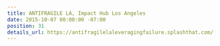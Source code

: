 ```yaml
---
title: ANTIFRAGILE LA, Impact Hub Los Angeles
date: 2015-10-07 00:00:00 -07:00
position: 31
details_url: https://antifragilelaleveragingfailure.splashthat.com/
---
```


